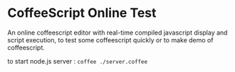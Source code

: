 CoffeeScript Online Test
=========

An online coffeescript editor with real-time compiled javascript display and script execution, to test some coffeescript quickly or to make demo of coffeescript.

to start node.js server :
`coffee ./server.coffee`

